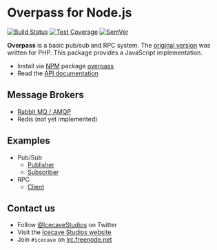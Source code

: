# Overpass for Node.js

[![Build Status]](https://travis-ci.org/IcecaveStudios/overpass-js)
[![Test Coverage]](https://coveralls.io/r/IcecaveStudios/overpass-js?branch=develop)
[![SemVer]](http://semver.org)

**Overpass** is a basic pub/sub and RPC system. The [original version](https://github.com/IcecaveStudios/overpass)
was written for PHP. This package provides a JavaScript implementation.

* Install via [NPM](http://npmjs.org) package [overpass](https://www.npmjs.org/package/overpass)
* Read the [API documentation](http://icecavestudios.github.io/overpass-js/artifacts/documentation/api/)

## Message Brokers

* [Rabbit MQ / AMQP](src/amqp)
* Redis (not yet implemented)

## Examples

* Pub/Sub
  * [Publisher](examples/pubsub-publisher)
  * [Subscriber](examples/pubsub-subscriber)
* RPC
  * [Client](examples/rpc-client)

## Contact us

* Follow [@IcecaveStudios](https://twitter.com/IcecaveStudios) on Twitter
* Visit the [Icecave Studios website](http://icecave.com.au)
* Join `#icecave` on [irc.freenode.net](http://webchat.freenode.net?channels=icecave)

<!-- references -->
[Build Status]: http://img.shields.io/travis/IcecaveStudios/overpass-js/develop.svg?style=flat-square
[Test Coverage]: http://img.shields.io/coveralls/IcecaveStudios/overpass-js/develop.svg?style=flat-square
[SemVer]: http://img.shields.io/:semver-0.3.0-yellow.svg?style=flat-square
